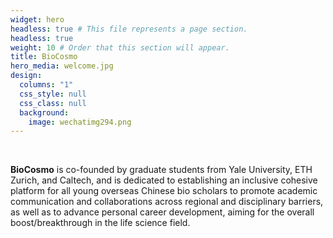 ```yaml
---
widget: hero
headless: true # This file represents a page section.
headless: true
weight: 10 # Order that this section will appear.
title: BioCosmo
hero_media: welcome.jpg
design:
  columns: "1"
  css_style: null
  css_class: null
  background:
    image: wechatimg294.png
---
```

<br>

**BioCosmo** is co-founded by graduate students from Yale University, ETH Zurich, and Caltech, and is dedicated to establishing an inclusive cohesive platform for all young overseas Chinese bio scholars to promote academic communication and collaborations across regional and disciplinary barriers, as well as to advance personal career development, aiming for the overall boost/breakthrough in the life science field.
